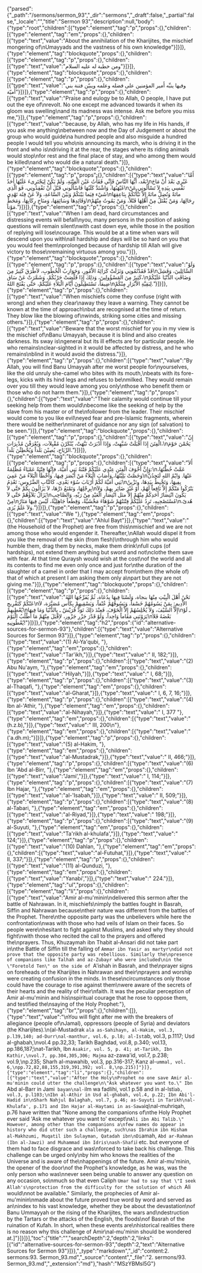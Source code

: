 {"parsed":{"_path":"/sermons/sermon_93","_dir":"sermons","_draft":false,"_partial":false,"_locale":"","title":"Sermon 93","description":null,"body":{"type":"root","children":[{"type":"element","tag":"p","props":{},"children":[{"type":"element","tag":"em","props":{},"children":[{"type":"text","value":"About the annihilation of the Kharijites, the mischief mongering of\nUmayyads and the vastness of his own knowledge"}]}]},{"type":"element","tag":"blockquote","props":{},"children":[{"type":"element","tag":"p","props":{},"children":[{"type":"text","value":"ومن خطبة له عليه السلام"}]}]},{"type":"element","tag":"blockquote","props":{},"children":[{"type":"element","tag":"p","props":{},"children":[{"type":"text","value":"وفيها ينبِّه أَمير المؤمنين على فضله وعلمه ويبيّن فتنة بني أُميّة"}]}]},{"type":"element","tag":"p","props":{},"children":[{"type":"text","value":"Praise and eulogy be to Allah, O people, I have put out the eye of\nrevolt. No one except me advanced towards it when its gloom was swelling\nand its madness was intense. Ask me before you miss me,"}]},{"type":"element","tag":"p","props":{},"children":[{"type":"text","value":"because, by Allah, who has my life in His hands, if you ask me anything\nbetween now and the Day of Judgement or about the group who would guide\na hundred people and also misguide a hundred people I would tell you who\nis announcing its march, who is driving it in the front and who is\ndriving it at the rear, the stages where its riding animals would stop\nfor rest and the final place of stay, and who among them would be killed\nand who would die a natural death."}]},{"type":"element","tag":"blockquote","props":{},"children":[{"type":"element","tag":"p","props":{},"children":[{"type":"text","value":"أَمَّا بَعْد، أَيُّهَا النَّاسُ فَإِنِّي فَقَأْتُ عَيْنَ الْفِتْنَةِ، وَلَمْ يَكُنْ لِيَجْتَرِىءَ عَلَيْهَا أَحَدٌ\nغَيْرِي بَعْدَ أَنْ مَاجَ غَيْهَبُهَا، وَاشْتَدَّ كَلَبُهَا فَاسْأَلُوني قَبْلَ أَنْ تَفْقِدُونِي، فَوَ الَّذِي\nنَفْسِي بِيَدِهِ لاَ تَسْأَلُوني عَنْ شَيْء فِيَما بَيْنَكُمْ وَبَيْنَ السَّاعَةِ، وَلاَ عَنْ فِئَة تَهْدِي\nمائةً وَتُضِلُّ مائةً إِلاَّ نَبَّأْتُكُمْ بِنَاعِقِهَا وَقَائِدِهَا وَسَائِقِهَا، وَمنَاخِ رِكَابِهَا، وَمَحَطِّ\nرِحَالِهَا، وَمَنْ يُقْتَلُ مِنْ أَهْلِهَا قَتْلاً، وَمَنْ يَمُوتُ مِنْهُمْ مَوْتاً."}]}]},{"type":"element","tag":"p","props":{},"children":[{"type":"text","value":"When I am dead, hard circumstances and distressing events will befall\nyou, many persons in the position of asking questions will remain silent\nwith cast down eye, while those in the position of replying will lose\ncourage. This would be at a time when wars will descend upon you with\nall hardship and days will be so hard on you that you would feel them\nprolonged because of hardship till Allah will give victory to those\nremaining virtuous among you."}]},{"type":"element","tag":"blockquote","props":{},"children":[{"type":"element","tag":"p","props":{},"children":[{"type":"text","value":"وَلَوْ قَدْ فَقَدْتُمُونِي وَنَزَلَتْ كَرَائِهُ الاْمُورِ، وَحَوَازِبُ الْخُطُوبِ، لاَطْرَقَ كَثِيرٌ مِنَ\nالسَّائِلِينَ، وَفَشِلَ كَثِيرٌ مِنَ المَسْؤُولِينَ، وَذلِكَ إِذَا قَلَّصَتْ حَرْبُكُمْ، وَشَمَّرَتْ عَنْ سَاق،\nوَضَاقَتِ الدُّنْيَا عَلَيْكُمْ ضِيقاً، تَسْتَطِيلُونَ أَيَّامَ الْبَلاَءِ عَلَيْكُمْ، حَتَّى يَفْتَحَ اللهُ\nلِبَقِيَّةِ الاْبْرَارِ مِنْكُمْ."}]}]},{"type":"element","tag":"p","props":{},"children":[{"type":"text","value":"When mischiefs come they confuse (right with wrong) and when they clear\naway they leave a warning. They cannot be known at the time of approach\nbut are recognised at the time of return. They blow like the blowing of\nwinds, striking some cities and missing others."}]},{"type":"element","tag":"p","props":{},"children":[{"type":"text","value":"Beware that the worst mischief for you in my view is the mischief of\nBanu Umayyah, because it is blind and also creates darkness. Its sway is\ngeneral but its ill effects are for particular people. He who remains\nclear-sighted in it would be affected by distress, and he who remains\nblind in it would avoid the distress."}]},{"type":"element","tag":"p","props":{},"children":[{"type":"text","value":"By Allah, you will find Banu Umayyah after me worst people for\nyourselves, like the old unruly she-camel who bites with its mouth,\nbeats with its fore-legs, kicks with its hind legs and refuses to be\nmilked. They would remain over you till they would leave among you only\nthose who benefit them or those who do not harm them."}]},{"type":"element","tag":"p","props":{},"children":[{"type":"text","value":"Their calamity would continue till your seeking help from them would\nbecome like the seeking of help by the slave from his master or of the\nfollower from the leader. Their mischief would come to you like evil\neyed fear and pre-Islamic fragments, wherein there would be neither\nminaret of guidance nor any sign (of salvation) to be seen."}]},{"type":"element","tag":"blockquote","props":{},"children":[{"type":"element","tag":"p","props":{},"children":[{"type":"text","value":"إِنّ الْفِتَنَ إِذَا أَقْبَلَتْ شَبَّهِتْ، وَإِذَا أَدْبَرَتْ نَبَّهَتْ، يُنْكَرْنَ مُقْبِلاَت، وَيُعْرَفْنَ مُدْبِرَات،\nيَحُمْنَ حَوْمَ الرِّيَاحِ، يُصِبْنَ بَلَداً وَيُخْطِئْنَ بَلَداً."}]}]},{"type":"element","tag":"blockquote","props":{},"children":[{"type":"element","tag":"p","props":{},"children":[{"type":"text","value":"أَلاَ وَإِنَّ أَخْوَفَ الْفِتَنِ عِنْدِي عَلَيْكُمْ فَتْنَةُ بَنِي اُمَيَّةَ، فإِنَّهَا فِتْنَةٌ عَمْيَاءُ مُظْلِمَةٌ:\nعَمَّتْ خُطَّتُهَا، وَخَصَّتْ بَلِيَّتُهَا، وَأَصَابَ الْبَلاَءُ مَنْ أَبْصَرَ فِيهَا، وَأَخْطَأَ الْبَلاَءُ مَنْ عَمِيَ\nعَنْهَا. وَايْمُ اللهِ لَتَجِدُنَّ بَنِي أُمَيَّةَ لَكُمْ أَرْبَابَ سُوْء بَعْدِي، كَالنَّابِ الضَّرُوسِ: تَعْذِمُ\nبِفِيهَا، وَتَخْبِطُ بِيَدِهَا، وتَزْبِنُ بِرِجْلِهَا، وَتَمْنَعُ دَرَّهَا، لاَ يَزَالُونَ بِكُمْ حَتَّى لاَ\nيَتْرُكُوا مَنْكُمْ إِلاَّ نَافِعاً لَهُمْ، أَوْ غَيْرَ ضَائِر بِهِمْ، وَلاَ يَزَالُ بَلاَؤُهُمْ حَتَّى لاَ\nيَكُونَ انْتِصَارُ أَحَدِكُمْ مِنْهُمْ إِلاَّ مثل انْتِصَارِ الْعَبْدِ مِنْ رَبِّهِ، وَالصَّاحِبِ مِنْ\nمُسْتَصْحِبِهِ، تَرِدُ عَلَيْكُمْ فِتْنَتُهُمْ شَوْهَاءَ مَخْشَيَّةً، وَقِطَعاً جَاهِلِيَّةً، لَيْسَ فِيهَا مَنَارُ\nهُدىً، وَلاَ عَلَمٌ يُرَى."}]}]},{"type":"element","tag":"p","props":{},"children":[{"type":"text","value":"We "},{"type":"element","tag":"em","props":{},"children":[{"type":"text","value":"Ahlul Bayt"}]},{"type":"text","value":" (the Household of the Prophet) are free from this\nmischief and we are not among those who would engender it. Thereafter,\nAllah would dispel it from you like the removal of the skin (from flesh)\nthrough him who would humble them, drag them by necks, make them drink\nfull cups (of hardships), not extend them anything but sword and not\nclothe them save with fear. At that time Quraysh would wish at the cost\nof the world and all its contents to find me even only once and just for\nthe duration of the slaughter of a camel in order that I may accept from\nthem (the whole of) that of which at present I am asking them only a\npart but they are not giving me."}]},{"type":"element","tag":"blockquote","props":{},"children":[{"type":"element","tag":"p","props":{},"children":[{"type":"text","value":"نَحْنُ أَهْلَ الْبِيْتِ مِنْهَا بنجاة، وَلَسْنَا فِيهَا بِدُعَاة، ثُمَّ يُفَرِّجُهَا اللهُ عَنْكُمْ كَتَفْرِيجِ\nالاْدِيمِ: بِمَنْ يَسُومُهُمْ خَسْفاً، وَيَسُوقُهُمْ عُنْفاً، وَيَسْقِيهِمْ بِكَأْس مُصَبَّرَة، لاَ يُعْطِيهِمْ\nإِلاَّ السَّيْفَ، وَلاَ يُحْلِسُهُمْ إِلاَّ الْخَوْفَ، فَعِنْدَ ذلِكَ تَوَدُّ قُرَيْشٌ ـ بِالدُّنْيَا وَمَا فِيهَا\nـ لَوْ يَرَوْنَنِي مَقَاماً وَاحِداً، وَلَوْ قَدْرَ جَزْرِ جَزْور، لاِقْبَلَ مِنْهُمْ مَا أَطْلُبُ الْيَوْمَ\nبَعْضَهُ فَلاَ يُعْطُونِيهِ!"}]}]},{"type":"element","tag":"h2","props":{"id":"alternative-sources-for-sermon-93"},"children":[{"type":"text","value":"Alternative Sources for Sermon 93"}]},{"type":"element","tag":"p","props":{},"children":[{"type":"text","value":"(1) Al-Ya'qubi, "},{"type":"element","tag":"em","props":{},"children":[{"type":"text","value":"Tar'ikh,"}]},{"type":"text","value":" II, 182;"}]},{"type":"element","tag":"p","props":{},"children":[{"type":"text","value":"(2) Abu Nu'aym, "},{"type":"element","tag":"em","props":{},"children":[{"type":"text","value":"Hilyah,"}]},{"type":"text","value":" I, 68;"}]},{"type":"element","tag":"p","props":{},"children":[{"type":"text","value":"(3) al-Thaqafi, "},{"type":"element","tag":"em","props":{},"children":[{"type":"text","value":"al-Gharat,"}]},{"type":"text","value":" I, 6, 7, 16;"}]},{"type":"element","tag":"p","props":{},"children":[{"type":"text","value":"(4) Ibn al-'Athir, "},{"type":"element","tag":"em","props":{},"children":[{"type":"text","value":"al-Nihayah,"}]},{"type":"text","value":" I, 377 "},{"type":"element","tag":"em","props":{},"children":[{"type":"text","value":"(h.z.b),"}]},{"type":"text","value":" III, 200\n"},{"type":"element","tag":"em","props":{},"children":[{"type":"text","value":"('a.dh.m);"}]}]},{"type":"element","tag":"p","props":{},"children":[{"type":"text","value":"(5) al-Hakim, "},{"type":"element","tag":"em","props":{},"children":[{"type":"text","value":"al-Mustadrak,"}]},{"type":"text","value":" II, 466;"}]},{"type":"element","tag":"p","props":{},"children":[{"type":"text","value":"(6) Ibn 'Abd al-Birr, "},{"type":"element","tag":"em","props":{},"children":[{"type":"text","value":"Jami',"}]},{"type":"text","value":" I, 114;"}]},{"type":"element","tag":"p","props":{},"children":[{"type":"text","value":"(7) Ibn Hajar, "},{"type":"element","tag":"em","props":{},"children":[{"type":"text","value":"al-'Isabah,"}]},{"type":"text","value":" II, 509;"}]},{"type":"element","tag":"p","props":{},"children":[{"type":"text","value":"(8) al-Tabari, "},{"type":"element","tag":"em","props":{},"children":[{"type":"text","value":"al-Riyad,"}]},{"type":"text","value":" 198;"}]},{"type":"element","tag":"p","props":{},"children":[{"type":"text","value":"(9) al-Suyuti, "},{"type":"element","tag":"em","props":{},"children":[{"type":"text","value":"Ta'rikh al-khulafa',"}]},{"type":"text","value":" 124;"}]},{"type":"element","tag":"p","props":{},"children":[{"type":"text","value":"(10) Dahlan, "},{"type":"element","tag":"em","props":{},"children":[{"type":"text","value":"al-Futuhat,"}]},{"type":"text","value":" II, 337;"}]},{"type":"element","tag":"p","props":{},"children":[{"type":"text","value":"(11) al-Qunduzi, "},{"type":"element","tag":"em","props":{},"children":[{"type":"text","value":"Yanabi',"}]},{"type":"text","value":" 224."}]},{"type":"element","tag":"ul","props":{},"children":[{"type":"element","tag":"li","props":{},"children":[{"type":"text","value":"Amir al-mu'minin\ndelivered this sermon after the battle of Nahrawan. In it, mischiefs\nimply the battles fought in Basrah, Siffin and Nahrawan because\ntheir nature was different from the battles of the Prophet. There\nthe opposite party was the unbelievers while here the confrontation\nwas with those who had veils of Islam on their faces. So people were\nhesitant to fight against Muslims, and asked why they should fight\nwith those who recited the call to the prayers and offered the\nprayers. Thus, Khuzaymah ibn Thabit al-Ansari did not take part in\nthe Battle of Siffin till the falling of `Ammar ibn Yasir as martyr\ndid not prove that the opposite party was rebellious. Similarly the\npresence of companions like Talhah and az-Zubayr who were included\nin the \"Foretold Ten\" on the side of `A'ishah in Basrah, and the\nprayer signs on foreheads of the Kharijites in Nahrawan and their\nprayers and worship were creating confusion in the minds. In these\ncircumstances only those could have the courage to rise against them\nwere aware of the secrets of their hearts and the reality of their\nfaith. It was the peculiar perception of Amir al-mu'minin and his\nspiritual courage that he rose to oppose them, and testified the\nsaying of the Holy Prophet:"},{"type":"element","tag":"br","props":{},"children":[]},{"type":"text","value":"\nYou will fight after me with the breakers of allegiance (people of\nJamal), oppressors (people of Syria) and deviators (the Kharijites).\n(al-Mustadrak `ala as-Sahihayn, al-Hakim, vol.3, p.l39,140; ad-Durr\nal-manthur, vol.6, p.l8; al-Ist`ab, vol.3, p.1117; Usd al-ghabah,\nvol.4 pp.32,33; Tarikh Baghdad, vol.8, p.340; vol.13, pp.186,187;\nat-Tarikh, Ibn `Asakir, vol. 5, p. 41; at-Tarikh, Ibn Kathir,\nvol.7, pp.304,305,306; Majma` az-zawa'id, vol.7, p.238; vol.9,\np.235; Sharh al-mawahib, vol.3, pp.316-317; Kanz al-`ummal, vol. 6,\npp.72,82,88,155,319,391,392; vol. 8,\np.215)]"}]},{"type":"element","tag":"li","props":{},"children":[{"type":"text","value":"After the Holy\nProphet no one save Amir al-mu'minin could utter the challenge\n\"Ask whatever you want to.\" Ibn `Abd al-Barr in Jami` bayan\nal-`ilm wa fadlihi, vol.1 p.58 and in al-Isti`ab, vol.3, p.l103;\nIbn al-Athir in Usd al-ghabah, vol.4, p.22; Ibn Abi'l-Hadid in\nSharh Nahjul Balaghah, vol.7, p.46; as-Suyuti in Tarikh\nal-Khulafa', p.171 and Ibn Hajar al-Haytami in as-Sawa`iq\nal-muhriqah, p.76 have written that \"None among the companions of\nthe Holy Prophet ever said 'Ask me whatever you want to' except\n`Ali ibn Abi Talib.\" However, among other than the companions a\nfew names do appear in history who did utter such a challenge, such\nas Ibrahim ibn Hisham al-Makhzumi, Muqatil ibn Sulayman, Qatadah ibn\nDi`amah, `Abd ar-Rahman (Ibn al-Jawzi) and Muhammad ibn Idris\nash-Shafi`i etc. but everyone of them had to face disgrace and was\nforced to take back his challenge. This challenge can be urged only\nby him who knows the realities of the Universe and is aware of the\nhappenings of the future. Amir al-mu'minin, the opener of the door\nof the Prophet's knowledge, as he was, was the only person who was\nnever seen being unable to answer any question on any occasion, so\nmuch so that even Caliph `Umar had to say that \"I seek Allah's\nprotection from the difficulty for the solution of which `Ali would\nnot be available.\" Similarly, the prophecies of Amir al-mu'minin\nmade about the future proved true word by word and served as an\nindex to his vast knowledge, whether they be about the devastation\nof Banu Ummayyah or the rising of the Kharijites, the wars and\ndestruction by the Tartars or the attacks of the English, the floods\nof Basrah of the ruination of Kufah. In short, when these events are\nhistorical realities there is no reason why this challenge of Amir\nal-mu'minin should be wondered at.]"}]}]}],"toc":{"title":"","searchDepth":2,"depth":2,"links":[{"id":"alternative-sources-for-sermon-93","depth":2,"text":"Alternative Sources for Sermon 93"}]}},"_type":"markdown","_id":"content:2. sermons:93. Sermon_93.md","_source":"content","_file":"2. sermons/93. Sermon_93.md","_extension":"md"},"hash":"MSzYBMsl5G"}
